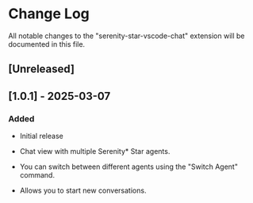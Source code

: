 # Change Log

All notable changes to the "serenity-star-vscode-chat" extension will be documented in this file.

## [Unreleased]

## [1.0.1] - 2025-03-07

### Added

- Initial release

- Chat view with multiple Serenity* Star agents.
- You can switch between different agents using the "Switch Agent" command.
- Allows you to start new conversations.

